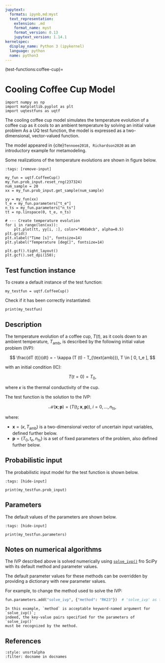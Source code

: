 ```yaml
---
jupytext:
  formats: ipynb,md:myst
  text_representation:
    extension: .md
    format_name: myst
    format_version: 0.13
    jupytext_version: 1.14.1
kernelspec:
  display_name: Python 3 (ipykernel)
  language: python
  name: python3
---
```


(test-functions:coffee-cup)=
# Cooling Coffee Cup Model

```{code-cell} ipython3
import numpy as np
import matplotlib.pyplot as plt
import uqtestfuns as uqtf
```

The cooling coffee cup model simulates the temperature evolution of a coffee
cup as it cools to an ambient temperature by solving an initial value problem
As a UQ test function, the model is expressed as a two-dimensional,
vector-valued function.

The model appeared in {cite}`Tennoee2018, Richardson2020`
as an introductory example for metamodeling.

Some realizations of the temperature evolutions are shown in figure below.

```{code-cell} ipython3
:tags: [remove-input]

my_fun = uqtf.CoffeeCup()
my_fun.prob_input.reset_rng(237324)
num_sample = 20
xx = my_fun.prob_input.get_sample(num_sample)

yy = my_fun(xx)
t_e = my_fun.parameters["t_e"]
n_ts = my_fun.parameters["n_ts"]
tt = np.linspace(0, t_e, n_ts)

# --- Create temperature evolution
for i in range(len(xx)):
    plt.plot(tt, yy[i, :], color="#8da0cb", alpha=0.5)
plt.grid()
plt.xlabel("Time [s]", fontsize=14)
plt.ylabel("Temperature [degC]", fontsize=14)

plt.gcf().tight_layout()
plt.gcf().set_dpi(150);
```

## Test function instance

To create a default instance of the test function:

```{code-cell} ipython3
my_testfun = uqtf.CoffeeCup()
```

Check if it has been correctly instantiated:

```{code-cell} ipython3
print(my_testfun)
```

## Description

The temperature evolution of a coffee cup, $T(t)$, as it cools down
to an ambient temperature, $T_{\text{amb}}$, is described by
the following initial value problem (IVP):

$$
\frac{dT (t)}{dt} = - \kappa (T (t) - T_{\text{amb}}), T \in [ 0, t_e ],
$$

with an initial condition (IC):

$$
T (t = 0) = T_0,
$$

where $\kappa$ is the thermal conductivity of the cup.

The test function is the solution to the IVP:

$$
\mathcal{M}(\boldsymbol{x}; \boldsymbol{p}) = \left( T(t_i; \boldsymbol{x}, \boldsymbol{p}) \right), \; i = 0, \ldots, n_{ts},
$$

where:

- $\boldsymbol{x} = \left( \kappa, T_{\text{amb}} \right)$ is a two-dimensional
  vector of uncertain input variables, defined further below.
- $\boldsymbol{p} = \{ T_0, t_e, n_{ts} \}$ is a set of fixed parameters
  of the problem, also defined further below.

## Probabilistic input

The probabilistic input model for the test function is shown below.

```{code-cell} ipython3
:tags: [hide-input]

print(my_testfun.prob_input)
```

## Parameters

The default values of the parameters are shown below.

```{code-cell} ipython3
:tags: [hide-input]

print(my_testfun.parameters)
```

## Notes on numerical algorithms

The IVP described above is solved numerically using
[`solve_ivp()`](https://docs.scipy.org/doc/scipy/reference/generated/scipy.integrate.solve_ivp.html)
fro SciPy with its default method and parameter values.

The default parameter values for these methods can be overridden by providing
a dictionary with new parameter values.

For example, to change the method used to solve the IVP:

```python
fun.parameters.add("solve_ivp", {"method": "RK23"})  # 'solve_ivp' as the parameter keyword
```

```{note}
In this example, `method` is acceptable keyword-named argument for `solve_ivp()`;
indeed, the key-value pairs specified for the parameters of `solve_ivp()`
must be recognized by the method.
```

## References

```{bibliography}
:style: unsrtalpha
:filter: docname in docnames
```

[^location]: See Eqs. (9-12), Section 3.1 in {cite}`Constantine2015`.
